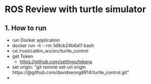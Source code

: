 # ROS Review with turtle simulator

## 1. How to run
- run Docker application
- docker run -it --rm 1d9cb24b6a11 bash
- cd /root/catkin_ws/src/turtle_control
- get Token
  - https://github.com/settings/tokens
- set origin:
"git remote set-url origin https://<TOKEN>@github.com/davidseong8914/turtle_control.git"
- 